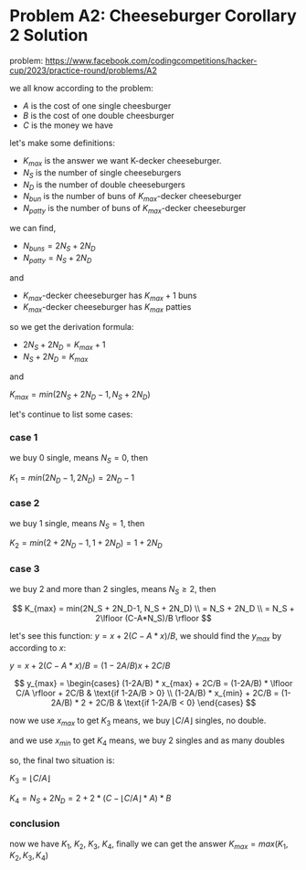 # Problem A2: Cheeseburger Corollary 2 Solution
problem: https://www.facebook.com/codingcompetitions/hacker-cup/2023/practice-round/problems/A2

we all know according to the problem:
- $A$ is the cost of one single cheesburger
- $B$ is the cost of one double cheesburger
- $C$ is the money we have

let's make some definitions:
- $K_{max}$ is the answer we want K-decker cheeseburger.
- $N_S$ is the number of single cheeseburgers
- $N_D$ is the number of double cheeseburgers
- $N_{bun}$ is the number of buns of $K_{max}$-decker cheeseburger
- $N_{patty}$ is the number of buns of $K_{max}$-decker cheeseburger

we can find,

- $N_{buns} = 2N_S + 2N_D$
- $N_{patty} = N_S + 2N_D$

and

- $K_{max}$-decker cheeseburger has $K_{max} + 1$ buns
- $K_{max}$-decker cheeseburger has $K_{max}$ patties

so we get the derivation formula: 

- $2N_S + 2N_D = K_{max} + 1$
- $N_S + 2N_D = K_{max}$

and 

$K_{max} = min(2N_S + 2N_D-1, N_S + 2N_D)$

let's continue to list some cases:

### case 1
we buy 0 single, means $N_S = 0$, then 

$K_{1} = min(2N_D-1, 2N_D) = 2N_D - 1$

### case 2
we buy 1 single, means $N_S = 1$, then 

$K_{2} = min(2 + 2N_D-1, 1 + 2N_D) = 1+2N_D$

### case 3
we buy 2 and more than 2 singles, means $N_S \geq 2$, then 

$$
K_{max} = min(2N_S + 2N_D-1, N_S + 2N_D) \\
= N_S + 2N_D \\
= N_S + 2\lfloor (C-A*N_S)/B \rfloor   
$$

let's see this function: $y = x + 2(C-A*x)/B$, we should find the $y_{max}$ by according to $x$:

$y = x + 2(C-A*x)/B = (1-2A/B)x + 2C/B$

$$
y_{max} = 
  \begin{cases}
    (1-2A/B) * x_{max} + 2C/B = (1-2A/B) * \lfloor C/A \rfloor + 2C/B & \text{if 1-2A/B > 0} \\
    (1-2A/B) * x_{min} + 2C/B = (1-2A/B) * 2 + 2C/B & \text{if 1-2A/B < 0} 
  \end{cases}
$$

now we use $x_{max}$ to get $K_3$ means, we buy $\lfloor C/A \rfloor$ singles, no double.

and we use $x_{min}$ to get $K_4$ means, we buy 2 singles and as many doubles 

so, the final two situation is:

$K_3 = \lfloor C/A \rfloor$

$K_4 = N_S + 2N_D = 2 + 2 * (C - \lfloor C/A \rfloor * A) * B$

### conclusion

now we have $K_1$, $K_2$, $K_3$, $K_4$, finally we can get the answer $K_{max} = max(K_1, K_2, K_3, K_4)$


